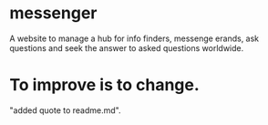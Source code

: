 # messenger
A website to manage a hub for info finders, messenge erands, ask questions and seek the answer to asked questions worldwide.
# To improve is to change.
"added quote to readme.md".
